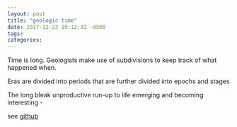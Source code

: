 ```yaml
---
layout: post
title: "geologic time"
date: 2017-12-23 19:12:32 -0500
tags: 
categories: 
---
```


Time is long. Geologists make use of subdivisions to keep track of what happened when.

Eras are divided into periods that are further divided into epochs and stages

The long bleak unproductive run-up to life emerging and becoming interesting -

see [github](http://bhinebaugh.github.io/geologic)
